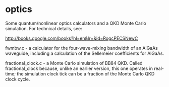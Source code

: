 optics
======

Some quantum/nonlinear optics calculators and a QKD Monte Carlo simulation.  For technical details, see:

http://books.google.com/books?hl=en&lr=&id=RogcPECSNewC

fwmbw.c - a calculator for the four-wave-mixing bandwidth of an AlGaAs waveguide, including a calculation of the Sellemeier coefficients for AlGaAs.

fractional_clock.c - a Monte Carlo simulation of BB84 QKD.  Called fractional_clock because, unlike an earlier version, this one operates in real-time; the simulation clock tick can be a fraction of the Monte Carlo QKD clock cycle.
